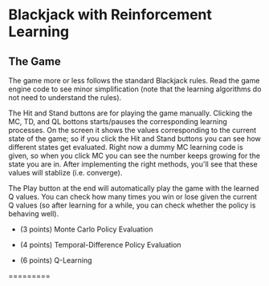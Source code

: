 Blackjack with Reinforcement Learning
=========

The Game
-----
The game more or less follows the standard Blackjack rules. Read the game engine code to see minor simplification (note that the learning algorithms do not need to understand the rules). 

The Hit and Stand buttons are for playing the game manually. Clicking the MC, TD, and QL bottons starts/pauses the corresponding learning processes. On the screen it shows the values corresponding to the current state of the game; so if you click the Hit and Stand buttons you can see how different states get evaluated. Right now a dummy MC learning code is given, so when you click MC you can see the number keeps growing for the state you are in. After implementing the right methods, you'll see that these values will stablize (i.e. converge). 

The Play button at the end will automatically play the game with the learned Q values. You can check how many times you win or lose given the current Q values (so after learning for a while, you can check whether the policy is behaving well). 

- (3 points) Monte Carlo Policy Evaluation 

- (4 points) Temporal-Difference Policy Evaluation

- (6 points) Q-Learning

=========
